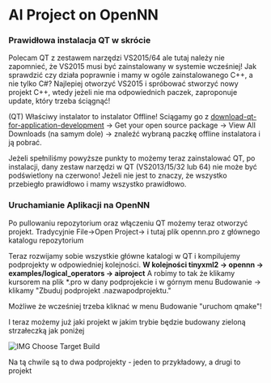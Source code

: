 # AI Project on OpenNN

<h3>Prawidłowa instalacja QT w skrócie</h3>

<p>Polecam QT z zestawem narzędzi VS2015/64 ale tutaj należy nie zapomnieć, że VS2015 musi być zainstalowany w systemie wcześniej! Jak sprawdzić czy działa poprawnie i mamy w ogóle zainstalowanego C++, a nie tylko C#? Najlepiej otworzyć VS2015 i spróbować stworzyć nowy projekt C++, wtedy jeżeli nie ma odpowiednich paczek, zaproponuje update, który trzeba ściągnąć!</p>

<p>(QT) Właściwy instalator to instalator Offline! Sciągamy go z <a href="https://info.qt.io/download-qt-for-application-development">download-qt-for-application-development</a> -> Get your open source package -> View All Downloads (na samym dole) -> znaleźć wybraną paczkę offline instalatora i ją pobrać.</p>

<p> Jeżeli spełniliśmy powyższe punkty to możemy teraz zainstalować QT, po instalacji, dany zestaw narzędzi w QT (VS2013/15/32 lub 64) nie może być podświetlony na czerwono! Jeżeli nie jest to znaczy, że wszystko przebiegło prawidłowo i mamy wszystko prawidłowo.</p>

<h3> Uruchamianie Aplikacji na OpenNN </h3>
<p> Po pullowaniu repozytorium oraz włączeniu QT możemy teraz otworzyć projekt. Tradycyjnie File->Open Project-> i tutaj plik opennn.pro z głównego katalogu repozytorium </p>

<p>Teraz rozwijamy sobie wszystkie główne katalogi w QT i kompilujemy podprojekty w odpowiedniej kolejności. <b>W kolejności tinyxml2 -> opennn -> examples/logical_operators -> aiproject</b> A robimy to tak że klikamy kursorem na plik *.pro w dany podprojekcie i w górnym menu Budowanie -> klikamy "Zbuduj podprojekt .nazwapodprojektu."</p>

<p>Możliwe że wcześniej trzeba kliknać w menu Budowanie "uruchom qmake"!</p>
<p> I teraz możemy już jaki projekt w jakim trybie będzie budowany zieloną strzałeczką jak poniżej</p>

<img src="http://i.imgur.com/nZMguw5.png?1" alt="IMG Choose Target Build" />

<p>Na tą chwile są to dwa podprojekty - jeden to przykładowy, a drugi to projekt</p>
